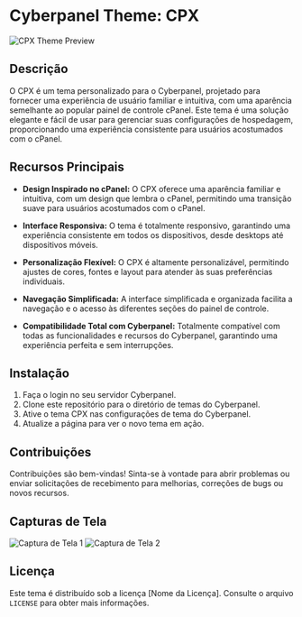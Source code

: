 # Cyberpanel Theme: CPX

![CPX Theme Preview](https://i.ibb.co/j4xT6cY/Captura-de-tela-2024-05-07-121945.png)

## Descrição

O CPX é um tema personalizado para o Cyberpanel, projetado para fornecer uma experiência de usuário familiar e intuitiva, com uma aparência semelhante ao popular painel de controle cPanel. Este tema é uma solução elegante e fácil de usar para gerenciar suas configurações de hospedagem, proporcionando uma experiência consistente para usuários acostumados com o cPanel.

## Recursos Principais

- **Design Inspirado no cPanel:** O CPX oferece uma aparência familiar e intuitiva, com um design que lembra o cPanel, permitindo uma transição suave para usuários acostumados com o cPanel.
  
- **Interface Responsiva:** O tema é totalmente responsivo, garantindo uma experiência consistente em todos os dispositivos, desde desktops até dispositivos móveis.

- **Personalização Flexível:** O CPX é altamente personalizável, permitindo ajustes de cores, fontes e layout para atender às suas preferências individuais.

- **Navegação Simplificada:** A interface simplificada e organizada facilita a navegação e o acesso às diferentes seções do painel de controle.

- **Compatibilidade Total com Cyberpanel:** Totalmente compatível com todas as funcionalidades e recursos do Cyberpanel, garantindo uma experiência perfeita e sem interrupções.

## Instalação

1. Faça o login no seu servidor Cyberpanel.
2. Clone este repositório para o diretório de temas do Cyberpanel.
3. Ative o tema CPX nas configurações de tema do Cyberpanel.
4. Atualize a página para ver o novo tema em ação.

## Contribuições

Contribuições são bem-vindas! Sinta-se à vontade para abrir problemas ou enviar solicitações de recebimento para melhorias, correções de bugs ou novos recursos.

## Capturas de Tela

![Captura de Tela 1](https://link_para_imagem.com)
![Captura de Tela 2](https://link_para_imagem.com)

## Licença

Este tema é distribuído sob a licença [Nome da Licença]. Consulte o arquivo `LICENSE` para obter mais informações.

